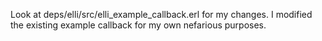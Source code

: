 Look at deps/elli/src/elli_example_callback.erl for my changes. I modified the existing example callback for my own nefarious purposes.
